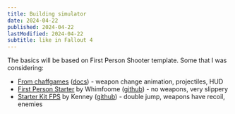```yaml
---
title: Building simulator
date: 2024-04-22
published: 2024-04-22
lastModified: 2024-04-22
subtitle: like in Fallout 4
---
```

The basics will be based on First Person Shooter template. Some that I was considering:
- [From chaffgames](https://github.com/chafmere/Godot4-FPS-Template.git) ([docs](https://docs.chaffgames.com/docs/fpstemplate/creating_a_new_weapon/)) - weapon change animation, projectiles, HUD
- [First Person Starter](https://godotengine.org/asset-library/asset/424) by Whimfoome ([github]()) - no weapons, very slippery
- [Starter Kit FPS](https://godotengine.org/asset-library/asset/2208) by Kenney ([github](https://github.com/KenneyNL/Starter-Kit-FPS)) - double jump, weapons have recoil, enemies

